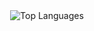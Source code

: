 <div align="center">
  <img src="https://github-readme-stats.vercel.app/api/top-langs/?username=yourusername&layout=compact&langs_count=10&theme=radical" alt="Top Languages" />
</div>

